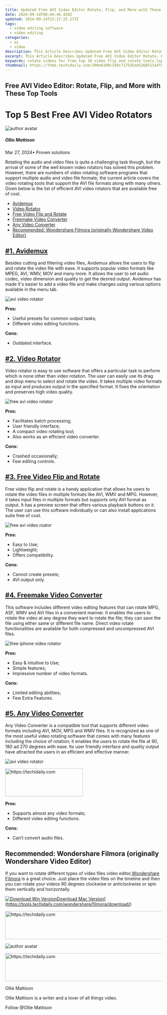 ```yaml
---
title: Updated Free AVI Video Editor Rotate, Flip, and More with These Top Tools for 2024
date: 2024-09-14T00:44:46.420Z
updated: 2024-09-14T22:17:25.273Z
tags: 
  - video editing software
  - video editing
categories: 
  - ai
  - video
description: This Article Describes Updated Free AVI Video Editor Rotate, Flip, and More with These Top Tools for 2024
excerpt: This Article Describes Updated Free AVI Video Editor Rotate, Flip, and More with These Top Tools for 2024
keywords: rotate videos for free top 10 video flip and rotate tools,top rated free video editors for wmv files updated 2023,flip rotate and edit videos online with these tools,flip and rotate avi videos for free best tools,free 3gp video editing rotate flip and more with these top tools,flip and rotate videos with ease top 10 free tools,free avi video editor rotate flip and more with these top tools
thumbnail: https://thmb.techidaily.com/390e6108c338c717535ae5268513a4f027783679d87088006ba977c8519d5351.jpg
---
```


## Free AVI Video Editor: Rotate, Flip, and More with These Top Tools

# Top 5 Best Free AVI Video Rotators

![author avatar](https://images.wondershare.com/filmora/article-images/ollie-mattison.jpg)

##### Ollie Mattison

 Mar 27, 2024• Proven solutions

 Rotating the audio and video files is quite a challenging task though, but the arrival of some of the well known video rotators has solved this problem. However, there are numbers of video rotating software programs that support multiple audio and video file formats; the current article covers the video rotating tools that support the AVI file formats along with many others. Given below is the list of efficient AVI video rotators that are available free of cost.

* [Avidemux](#tab%5F01)
* [Video Rotator](#tab%5F02)
* [Free Video Flip and Rotate](#tab%5F03)
* [Freemake Video Converter](#tab%5F04)
* [Any Video Converter](#tab%5F05)
* [Recommended: Wondershare Filmora (originally Wondershare Video Editor)](#tab%5F06)

## [#1\. Avidemux](http://avidemux-mswin.sourceforge.net/)

 Besides cutting and filtering video files, Avidemux allows the users to flip and rotate the video file with ease. It supports popular video formats like MPEG, AVI, WMV, MOV and many more. It allows the user to set audio codec, video dimension and quality to get the desired output. Avidemux has made it's easier to add a video file and make changes using various options available in the menu tab.

![avi video rotator](https://images.wondershare.com/topic/video-editing/avidemux.jpg "avi video rotator")

**Pros:**

* Useful presets for common output tasks;
* Different video editing functions.

**Cons:**

* Outdated interface.

## [#2\. Video Rotator](http://www.videorotator.com/index.html)

 Video rotator is easy to use software that offers a particular task to perform which is none other than video rotation. The user can easily use its drag and drop menu to select and rotate the video. It takes multiple video formats as input and produces output in the specified format. It fixes the orientation and preserves high video quality.

![free avi video rotator](https://images.wondershare.com/images/multimedia/video-editor/video-rotator.jpg "free avi video rotator")

**Pros:**

* Facilitates batch processing;
* User friendly interface;
* A compact video rotating tool;
* Also works as an efficient video converter.

**Cons:**

* Crashed occasionally;
* Few editing controls.

## [#3\. Free Video Flip and Rotate](http://www.dvdvideosoft.com/products/dvd/Free-Video-Flip-and-Rotate.htm)

 Free video flip and rotate is a handy application that allows he users to rotate the video files in multiple formats like AVI, WMV and MPG. However, it takes input files in multiple formats but supports only AVI format as output. It has a preview screen that offers various playback buttons on it. The user can use this software individually or can also install applications suite free of cost.

![free avi video roator](https://images.wondershare.com/images/multimedia/video-editor/flip-and-rotate.jpg "free avi video roator")

**Pros:**

* Easy to Use;
* Lightweight;
* Offers compatibility.

**Cons:**

* Cannot create presets;
* AVI output only.

## [#4\. Freemake Video Converter](http://www.freemake.com/)

 This software includes different video editing features that can rotate MPG, ASF, WMV and AVI files in a convenient manner. It enables the users to rotate the video at any degree they want to rotate the file; they can save the file using either same or different file name. Direct video rotate functionalities are available for both compressed and uncompressed AVI files.

![free iphone video rotator](https://images.wondershare.com/images/multimedia/freemake.jpg "free iphone video rotator")

**Pros:**

* Easy & intuitive to Use;
* Simple features;
* Impressive number of video formats.

**Cons:**

* Limited editing abilities;
* Few Extra Features.

## [#5\. Any Video Converter](http://www.any-video-converter.com/products/for%5Fvideo%5Ffree/)

 Any Video Converter is a compatible tool that supports different video formats including AVI, MOV, MPG and WMV files. It is recognized as one of the most useful video rotating software that comes with many features including the choice of rotation; it enables the users to rotate the file at 90, 180 ad 270 degrees with ease. Its user friendly interface and quality output have attracted the users in an efficient and effective manner.

![avi video rotator](https://images.wondershare.com/images/multimedia/video-editor/any-video-converter.jpg "avi video rotator")

<!-- affiliate ads begin -->
<a href="https://bluettius.sjv.io/c/5597632/2139120/17108" target="_top" id="2139120">
  <img src="//a.impactradius-go.com/display-ad/17108-2139120" border="0" alt="https://techidaily.com" width="250" height="90"/>
</a>
<img height="0" width="0" src="https://bluettius.sjv.io/i/5597632/2139120/17108" style="position:absolute;visibility:hidden;" border="0" />
<!-- affiliate ads end -->

**Pros:**

* Supports almost any video formats;
* Different video editing functions.

**Cons:**

* Can’t convert audio files.

## Recommended: Wondershare Filmora (originally Wondershare Video Editor)

 If you want to rotate different types of video files video editor,[Wondershare Filmora](https://tools.techidaily.com/wondershare/filmora/download/) is a great choice. Just place the video files on the timeline and then you can rotate your videos 90 degrees clockwise or anticlockwise or spin them vertically and horizontally.

[![Download Win Version](https://images.wondershare.com/filmora/guide/download-btn-win.jpg)](https://tools.techidaily.com/wondershare/filmora/download/)[Download Mac Version](https://images.wondershare.com/filmora/guide/download-btn-mac.jpg)](https://tools.techidaily.com/wondershare/filmora/download/)

<!-- affiliate ads begin -->
<a href="https://appsumo.8odi.net/c/5597632/2132160/7443" target="_top" id="2132160">
  <img src="//a.impactradius-go.com/display-ad/7443-2132160" border="0" alt="https://techidaily.com" width="600" height="90"/>
</a>
<img height="0" width="0" src="https://appsumo.8odi.net/i/5597632/2132160/7443" style="position:absolute;visibility:hidden;" border="0" />
<!-- affiliate ads end -->

![author avatar](https://images.wondershare.com/filmora/article-images/ollie-mattison.jpg)

<!-- affiliate ads begin -->
<a href="https://unicoeye.pxf.io/c/5597632/2134229/18498" target="_top" id="2134229">
  <img src="//a.impactradius-go.com/display-ad/18498-2134229" border="0" alt="https://techidaily.com" width="728" height="90"/>
</a>
<img height="0" width="0" src="https://unicoeye.pxf.io/i/5597632/2134229/18498" style="position:absolute;visibility:hidden;" border="0" />
<!-- affiliate ads end -->

Ollie Mattison

Ollie Mattison is a writer and a lover of all things video.

Follow @Ollie Mattison

<ins class="adsbygoogle"
      style="display:block"
      data-ad-client="ca-pub-7571918770474297"
      data-ad-slot="8358498916"
      data-ad-format="auto"
      data-full-width-responsive="true"></ins>



